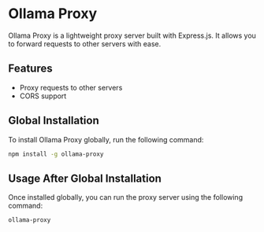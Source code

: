 # Ollama Proxy

Ollama Proxy is a lightweight proxy server built with Express.js. It allows you to forward requests to other servers with ease.

## Features
- Proxy requests to other servers
- CORS support


## Global Installation

To install Ollama Proxy globally, run the following command:

```bash
npm install -g ollama-proxy
```

## Usage After Global Installation

Once installed globally, you can run the proxy server using the following command:

```bash
ollama-proxy
```